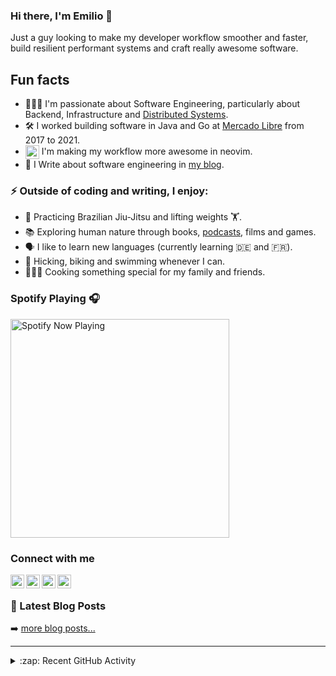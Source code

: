 ### Hi there, I'm Emilio 👋

Just a guy looking to make my developer workflow smoother and faster, build resilient performant systems and craft really awesome software.

## Fun facts

- 👨🏻‍💻 I'm passionate about Software Engineering, particularly about Backend, Infrastructure and [Distributed Systems](https://www.amazon.com/gp/product/1449373321).
- 🛠 I worked building software in Java and Go at [Mercado Libre][last-company] from 2017 to 2021.
- <img align="center" alt="neovim logo" width="22px" src="https://user-images.githubusercontent.com/34306574/213291672-5b9c7bd7-ab4b-4aba-969a-8763e6025e91.png" /> I'm making my workflow more awesome in neovim.
- 📝 I Write about software engineering in [my blog](https://blog.emicastro.com).

### ⚡ Outside of coding and writing, I enjoy:

- 🥋 Practicing Brazilian Jiu-Jitsu and lifting weights 🏋️.
- 📚 Exploring human nature through books, [podcasts](https://lexfridman.com/ai/), films and games.
- 🗣 I like to learn new languages (currently learning 🇩🇪 and 🇫🇷).
- 🌲 Hicking, biking and swimming whenever I can.
- 👨🏻‍🍳 Cooking something special for my family and friends.


### Spotify Playing 🎧

[<img src="https://spotify-now-playing-ten-eta.vercel.app/api/spotify-playing" alt="Spotify Now Playing" width="350" />](https://open.spotify.com/user/emicastro1993)

### Connect with me

[<img align="left" alt="emicastro.com" width="22px" src="https://uploads-ssl.webflow.com/62a1915a370c3e03ec4535e5/62b7d28c70c1722707f37446_internet.png" />][website]
[<img align="left" alt="emicastro | Twitter" width="22px" src="https://icon-library.com/images/twtter-icon/twtter-icon-15.jpg" />][twitter]
[<img align="left" alt="emicastro | LinkedIn" width="22px" src="https://iconarchive.com/download/i54049/danleech/simple/linkedin.ico" />][linkedin]
[<img align="left" alt="emicastro | Instagram" width="22px" src="https://cdn0.iconfinder.com/data/icons/shift-logotypes/32/Instagram-512.png" />][instagram]

<br />

### 📕 Latest Blog Posts

<!-- BLOG-POST-LIST:START -->
<!-- BLOG-POST-LIST:END -->

➡️ [more blog posts...](https://emicastro.com/blog)

---

<details>
  <summary>:zap: Recent GitHub Activity</summary>
  
<!--START_SECTION:activity-->
1. 🎉 Merged PR [#1](https://github.com/emicastro/You-Dont-Know-JS/pull/1) in [emicastro/You-Dont-Know-JS](https://github.com/emicastro/You-Dont-Know-JS)
2. 💪 Opened PR [#1](https://github.com/emicastro/You-Dont-Know-JS/pull/1) in [emicastro/You-Dont-Know-JS](https://github.com/emicastro/You-Dont-Know-JS)
<!--END_SECTION:activity-->

</details>

[website]: https://www.emicastro.com
[last-company]: https://www.mercadolibre.com.ar
[twitter]: https://twitter.com/emicastroo
[linkedin]: https://www.linkedin.com/in/emicastro/?locale=en_US
[instagram]: https://www.instagram.com/emicastroo
